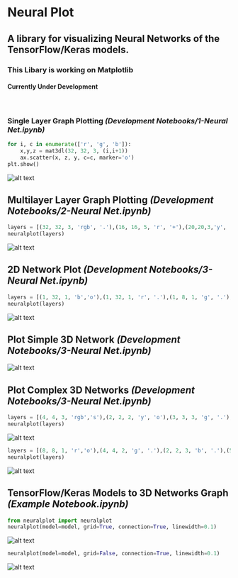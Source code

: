 # Neural Plot
## A library for visualizing Neural Networks of the TensorFlow/Keras models.
### This Libary is working on Matplotlib
#### Currently Under Development
<br>

### Single Layer Graph Plotting _(Development Notebooks/1-Neural Net.ipynb)_

```python
for i, c in enumerate(['r', 'g', 'b']):
    x,y,z = mat3dl(32, 32, 3, (i,i+1))
    ax.scatter(x, z, y, c=c, marker='o')
plt.show()
```
![alt text](Screenshot/Image-001.png "Single Layer Plotting")

## Multilayer Layer Graph Plotting _(Development Notebooks/2-Neural Net.ipynb)_

```python
layers = [(32, 32, 3, 'rgb', '.'),(16, 16, 5, 'r', '+'),(20,20,3,'y', 's'),(5,5,5),(10,1,1,'b', '^')]
neuralplot(layers)
```
![alt text](Screenshot/Image-002.png "Multilayer Layer Plotting")


## 2D Network Plot _(Development Notebooks/3-Neural Net.ipynb)_
```python
layers = [(1, 32, 1, 'b','o'),(1, 32, 1, 'r', '.'),(1, 8, 1, 'g', '.'),(1, 12, 1, 'g', '.'),(1, 4, 1, 'm', 's')]
neuralplot(layers)
```
![alt text](Screenshot/Image-006.png "2D Network Plot")


## Plot Simple 3D Network  _(Development Notebooks/3-Neural Net.ipynb)_

![alt text](Screenshot/Image-003.png "Plot 2D Network - 1")

## Plot Complex 3D Networks _(Development Notebooks/3-Neural Net.ipynb)_
```python
layers = [(4, 4, 3, 'rgb','s'),(2, 2, 2, 'y', 'o'),(3, 3, 3, 'g', '.'),(5, 5, 1, 'b', '.'),(2, 1, 1, 'b', '^')]
neuralplot(layers)
```
![alt text](Screenshot/Image-004.png "Plot 2D Network - 2")


```python
layers = [(8, 8, 1, 'r','o'),(4, 4, 2, 'g', '.'),(2, 2, 3, 'b', '.'),(5, 5, 2, 'y', '.'),(2, 1, 1, 'c', 's')]
neuralplot(layers)
```
![alt text](Screenshot/Image-005.png "Plot 2D Network - 3")


## TensorFlow/Keras Models to 3D Networks Graph _(Example Notebook.ipynb)_

```python
from neuralplot import neuralplot
neuralplot(model=model, grid=True, connection=True, linewidth=0.1)
```
![alt text](Screenshot/Image-011.png "Plot with grids")

```python
neuralplot(model=model, grid=False, connection=True, linewidth=0.1)
```
![alt text](Screenshot/Image-010.png "Plot without grids")
